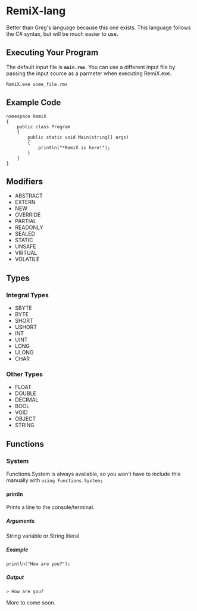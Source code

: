 # RemiX-lang
Better than Greg's language because this one exists.
This language follows the C# syntax, but will be much easier to use.
## Executing Your Program
The default input file is **`main.rmx`**.  You can use a different input file by passing the input source as a parmeter when executing RemiX.exe.
```
RemiX.exe some_file.rmx
```

## Example Code
```
namespace RemiX
{
    public class Program
    {
        public static void Main(string[] args)
        {
            println("*RemiX is here!");
        }
    }
}
```
## Modifiers
- ABSTRACT
- EXTERN
- NEW
- OVERRIDE
- PARTIAL
- READONLY
- SEALED
- STATIC
- UNSAFE
- VIRTUAL
- VOLATILE
## Types
### Integral Types
- SBYTE
- BYTE 
- SHORT 
- USHORT 
- INT 
- UINT 
- LONG 
- ULONG 
- CHAR
### Other Types
- FLOAT 
- DOUBLE 
- DECIMAL 
- BOOL 
- VOID 
- OBJECT 
- STRING 

## Functions
### System
Functions.System is always available, so you won't have to include this manually with `using Functions.System;`
#### println
Prints a line to the console/terminal.
##### Arguments
String variable or String literal
##### Example
```
println("How are you?");
```
##### Output
```
> How are you?
```
More to come soon.
